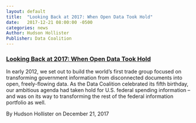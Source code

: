 ```yaml
---
layout: default
title:  "Looking Back at 2017: When Open Data Took Hold"
date:   2017-12-21 08:00:00 -0500
categories: news
Author: Hudson Hollister
Publisher: Data Coalition
---
```

<h3><a href="
https://www.datacoalition.org/looking-back-at-2017-when-open-data-took-hold/"
target="_blank">Looking Back at 2017: When Open Data Took Hold</a>
</h3>

In early 2012, we set out to build the world’s first trade group focused on transforming government information from disconnected documents into open, freely-flowing data. As the Data Coalition celebrated its fifth birthday, our ambitious agenda had taken hold for U.S. federal spending information – and was on its way to transforming the rest of the federal information portfolio as well.

By Hudson Hollister on December 21, 2017
